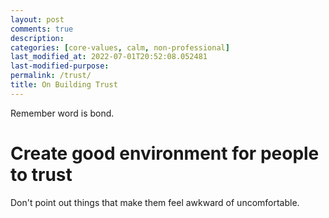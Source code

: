 ```yaml
---
layout: post
comments: true
description:
categories: [core-values, calm, non-professional]
last_modified_at: 2022-07-01T20:52:08.052481
last-modified-purpose:
permalink: /trust/
title: On Building Trust
---
```


Remember word is bond.

# Create good environment for people to trust

Don't point out things that make them feel awkward of uncomfortable.

